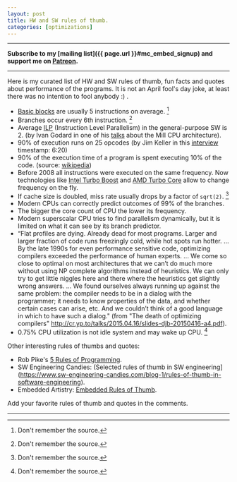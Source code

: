 ```yaml
---
layout: post
title: HW and SW rules of thumb.
categories: [optimizations]
---
```


------
**Subscribe to my [mailing list]({{ page.url }}#mc_embed_signup) and support me on [Patreon](https://www.patreon.com/dendibakh).**

------

Here is my curated list of HW and SW rules of thumb, fun facts and quotes about performance of the programs. It is not an April fool's day joke, at least there was no intention to fool anybody :) .

- [Basic blocks](https://en.wikipedia.org/wiki/Basic_block) are usually 5 instructions on average. [^1]
- Branches occur every 6th instruction. [^1]
- Average [ILP](https://en.wikipedia.org/wiki/Instruction-level_parallelism) (Instruction Level Parallelism) in the general-purpose SW is 2. (by Ivan Godard in one of his [talks](https://www.youtube.com/channel/UCKdGg6hZoUYnjyRUb08Kjbg) about the Mill CPU architecture).
- 90% of execution runs on 25 opcodes (by Jim Keller in this [interview](https://www.youtube.com/watch?v=Nb2tebYAaOA) timestamp: 6:20)
- 90% of the execution time of a program is spent executing 10% of the code. (source: [wikipedia](https://en.wikipedia.org/wiki/Program_optimization#Bottlenecks))
- Before 2008 all instructions were executed on the same frequency. Now technologies like [Intel Turbo Boost](https://en.wikipedia.org/wiki/Intel_Turbo_Boost) and [AMD Turbo Core](https://en.wikipedia.org/wiki/AMD_Turbo_Core) allow to change frequency on the fly.
- If cache size is doubled, miss rate usually drops by a factor of `sqrt(2)`. [^1]
- Modern CPUs can correctly predict outcomes of 99% of the branches.
- The bigger the core count of CPU the lower its frequency.
- Modern superscalar CPU tries to find parallelism dynamically, but it is limited on what it can see by its branch predictor.
- “Flat profiles are dying. Already dead for most programs. Larger and larger fraction of code runs freezingly cold, while hot spots run hotter. ... By the late 1990s for even performance sensitive code, optimizing compilers exceeded the performance of human experts. ... We come so close to optimal on most architectures that we can’t do much more without using NP complete algorithms instead of heuristics. We can only try to get little niggles here and there where the heuristics get slightly wrong answers. ... We found ourselves always running up against the same problem: the compiler needs to be in a dialog with the programmer; it needs to know properties of the data, and whether certain cases can arise, etc. And we couldn’t think of a good language in which to have such a dialog." (from "The death of optimizing compilers" http://cr.yp.to/talks/2015.04.16/slides-djb-20150416-a4.pdf).
- 0.75% CPU utilization is not idle system and may wake up CPU. [^1]

Other interesting rules of thumbs and quotes:
- Rob Pike's [5 Rules of Programming](https://users.ece.utexas.edu/~adnan/pike.html).
- SW Engineering Candies: (Selected rules of thumb in SW engineering](https://www.sw-engineering-candies.com/blog-1/rules-of-thumb-in-software-engineering).
- Embedded Artistry: [Embedded Rules of Thumb](https://embeddedartistry.com/blog/2018/04/26/embedded-rules-of-thumb/).

Add your favorite rules of thumb and quotes in the comments.

------

[^1]: Don't remember the source.
